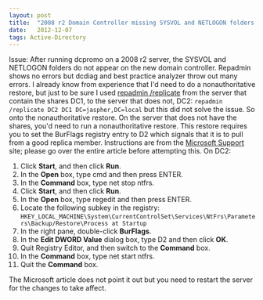 ```yaml
---
layout: post
title:  "2008 r2 Domain Controller missing SYSVOL and NETLOGON folders after dcpromo to existing 2003 domain"
date:   2012-12-07
tags: Active-Directory
---
```

Issue: After running dcpromo on a 2008 r2 server, the SYSVOL and NETLOGON folders do not appear on the new domain controller. Repadmin shows no errors but dcdiag and best practice analyzer throw out many errors. I already know from experience that I'd need to do a nonauthoritative restore, but just to be sure I used [repadmin /replicate](http://technet.microsoft.com/en-us/library/cc742152(v=ws.10).aspx) from the server that contain the shares DC1, to the server that does not, DC2: `repadmin /replicate DC2 DC1 DC=jaspher,DC=local` but this did not solve the issue. So onto the nonauthoritative restore. On the server that does not have the shares, you'd need to run a nonauthoritative restore. This restore requires you to set the BurFlags registry entry to D2 which signals that it is to pull from a good replica member. Instructions are from the [Microsoft Support](http://support.microsoft.com/kb/290762) site; please go over the entire article before attempting this. On DC2:

1.  Click **Start**, and then click **Run**.
2.  In the **Open** box, type cmd and then press ENTER.
3.  In the **Command** box, type net stop ntfrs.
4.  Click **Start**, and then click **Run**.
5.  In the **Open** box, type regedit and then press ENTER.
6.  Locate the following subkey in the registry: `HKEY_LOCAL_MACHINE\System\CurrentControlSet\Services\NtFrs\Parameters\Backup/Restore\Process at Startup`
7.  In the right pane, double-click **BurFlags**.
8.  In the **Edit DWORD Value** dialog box, type D2 and then click **OK**.
9.  Quit Registry Editor, and then switch to the **Command** box.
10.  In the **Command** box, type net start ntfrs.
11.  Quit the **Command** box.

The Microsoft article does not point it out but you need to restart the server for the changes to take affect.
